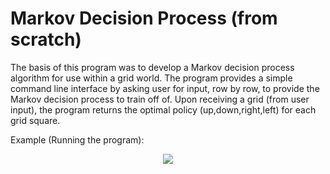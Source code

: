 # Markov Decision Process (from scratch)

The basis of this program was to develop a Markov decision process algorithm for use within a grid world. 
The program provides a simple command line interface by asking user for input, row by row, to provide the 
Markov decision process to train off of. Upon receiving a grid (from user input), the program returns the optimal
policy (up,down,right,left) for each grid square.

Example (Running the program):

<p align="center">
  <img src="https://github.com/willyptrain/Markov-Decision-Process/blob/master/Screen%20Shot%202019-10-08%20at%2010.15.02%20PM.png">
</p>
